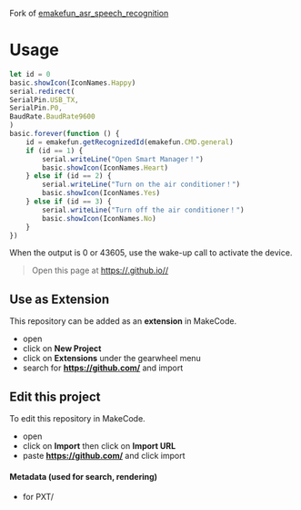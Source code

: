 Fork of [emakefun_asr_speech_recognition](https://github.com/emakefun-makecode-extensions/emakefun_asr_speech_recognition)  
# Usage
```typescript
let id = 0
basic.showIcon(IconNames.Happy)
serial.redirect(
SerialPin.USB_TX,
SerialPin.P0,
BaudRate.BaudRate9600
)
basic.forever(function () {
    id = emakefun.getRecognizedId(emakefun.CMD.general)
    if (id == 1) {
        serial.writeLine("Open Smart Manager！")
        basic.showIcon(IconNames.Heart)
    } else if (id == 2) {
        serial.writeLine("Turn on the air conditioner！")
        basic.showIcon(IconNames.Yes)
    } else if (id == 3) {
        serial.writeLine("Turn off the air conditioner！")
        basic.showIcon(IconNames.No)
    }
})
```
When the output is 0 or 43605, use the wake-up call to activate the device.

> Open this page at [https://.github.io//](https://.github.io//)

## Use as Extension

This repository can be added as an **extension** in MakeCode.

* open []()
* click on **New Project**
* click on **Extensions** under the gearwheel menu
* search for **https://github.com/** and import

## Edit this project

To edit this repository in MakeCode.

* open []()
* click on **Import** then click on **Import URL**
* paste **https://github.com/** and click import

#### Metadata (used for search, rendering)

* for PXT/
<script src="https://makecode.com/gh-pages-embed.js"></script><script>makeCodeRender("{{ site.makecode.home_url }}", "{{ site.github.owner_name }}/{{ site.github.repository_name }}");</script>
